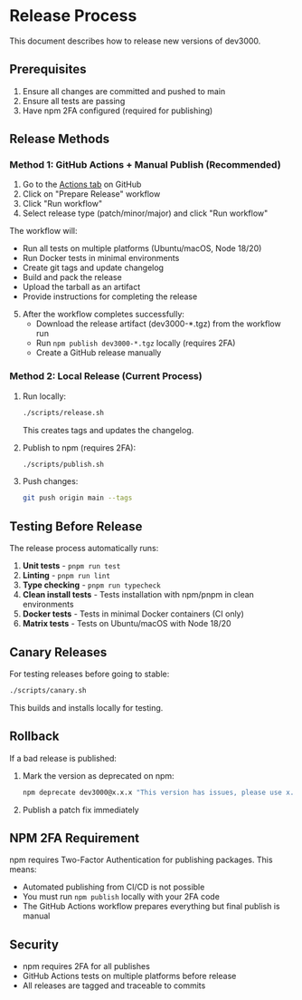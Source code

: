 # Release Process

This document describes how to release new versions of dev3000.

## Prerequisites

1. Ensure all changes are committed and pushed to main
2. Ensure all tests are passing
3. Have npm 2FA configured (required for publishing)

## Release Methods

### Method 1: GitHub Actions + Manual Publish (Recommended)

1. Go to the [Actions tab](https://github.com/automationjp/dev3000/actions) on GitHub
2. Click on "Prepare Release" workflow
3. Click "Run workflow"
4. Select release type (patch/minor/major) and click "Run workflow"

The workflow will:
- Run all tests on multiple platforms (Ubuntu/macOS, Node 18/20)
- Run Docker tests in minimal environments
- Create git tags and update changelog
- Build and pack the release
- Upload the tarball as an artifact
- Provide instructions for completing the release

5. After the workflow completes successfully:
   - Download the release artifact (dev3000-*.tgz) from the workflow run
   - Run `npm publish dev3000-*.tgz` locally (requires 2FA)
   - Create a GitHub release manually

### Method 2: Local Release (Current Process)

1. Run locally:
   ```bash
   ./scripts/release.sh
   ```
   This creates tags and updates the changelog.

2. Publish to npm (requires 2FA):
   ```bash
   ./scripts/publish.sh
   ```

3. Push changes:
   ```bash
   git push origin main --tags
   ```

## Testing Before Release

The release process automatically runs:

1. **Unit tests** - `pnpm run test`
2. **Linting** - `pnpm run lint`
3. **Type checking** - `pnpm run typecheck`
4. **Clean install tests** - Tests installation with npm/pnpm in clean environments
5. **Docker tests** - Tests in minimal Docker containers (CI only)
6. **Matrix tests** - Tests on Ubuntu/macOS with Node 18/20

## Canary Releases

For testing releases before going to stable:

```bash
./scripts/canary.sh
```

This builds and installs locally for testing.

## Rollback

If a bad release is published:

1. Mark the version as deprecated on npm:
   ```bash
   npm deprecate dev3000@x.x.x "This version has issues, please use x.x.x"
   ```

2. Publish a patch fix immediately

## NPM 2FA Requirement

npm requires Two-Factor Authentication for publishing packages. This means:
- Automated publishing from CI/CD is not possible
- You must run `npm publish` locally with your 2FA code
- The GitHub Actions workflow prepares everything but final publish is manual

## Security

- npm requires 2FA for all publishes
- GitHub Actions tests on multiple platforms before release
- All releases are tagged and traceable to commits